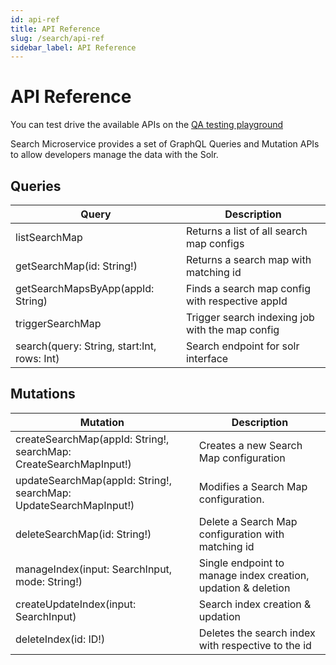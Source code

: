 ```yaml
---
id: api-ref
title: API Reference
slug: /search/api-ref
sidebar_label: API Reference
---
```



# API Reference

You can test drive the available APIs on the [QA testing playground](https://qa.one.redhat.com/api/graphql)

Search Microservice provides a set of GraphQL Queries and Mutation APIs to allow developers manage the data with the Solr.

## Queries

| Query                                                                                                                                                                      | Description                                                                                                               |
| -------------------------------------------------------------------------------------------------------------------------------------------------------------------------- | ------------------------------------------------------------------------------------------------------------------------- |
| listSearchMap                                                                                                                                                        | Returns a list of all search map configs                                                                                 |
| getSearchMap(id: String!)                                                                                                                                             | Returns a search map with matching id                                                                                 |
| getSearchMapsByApp(appId: String)                                                                                                                                    | Finds a search map config with respective appId                                                                              |
| triggerSearchMap | Trigger search indexing job with the map config |
| search(query: String, start:Int, rows: Int)                                                                                                                                                   | Search endpoint for solr interface                                                                                 |

## Mutations

| Mutation                                                                 | Description                                                       |
| ------------------------------------------------------------------------ | ----------------------------------------------------------------- |
| createSearchMap(appId: String!, searchMap: CreateSearchMapInput!)                      | Creates a new Search Map configuration                               |
| updateSearchMap(appId: String!, searchMap: UpdateSearchMapInput!)              | Modifies a Search Map configuration.                                |
| deleteSearchMap(id: String!)                                            | Delete a Search Map configuration with matching id                       |
| manageIndex(input: SearchInput, mode: String!) | Single endpoint to manage index creation, updation & deletion                          |
| createUpdateIndex(input: SearchInput)          | Search index creation & updation |
| deleteIndex(id: ID!)          | Deletes the search index with respective to the id |
